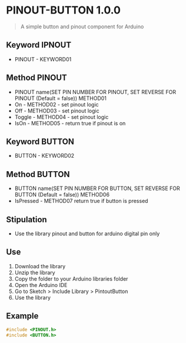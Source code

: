 # PINOUT-BUTTON 1.0.0
> A simple button and pinout component for Arduino 
<!-- Keyword PINOUT -->
## Keyword IPNOUT
- PINOUT - KEYWORD01
<!-- Method -->
## Method PINOUT
- PINOUT name(SET PIN NUMBER FOR PINOUT, SET REVERSE FOR PINOUT (Default = false)) METHOD01
- On - METHOD02 - set pinout logic 
- Off - METHOD03 - set pinout logic
- Toggle - METHOD04 - set pinout logic
- IsOn - METHOD05 - return true if pinout is on
<!-- Keyword BUTTON -->
## Keyword BUTTON
- BUTTON - KEYWORD02
<!-- Method -->
## Method BUTTON
- BUTTON name(SET PIN NUMBER FOR BUTTON, SET REVERSE FOR BUTTON (Default = false)) METHOD06
- IsPressed - METHOD07 return true if button is pressed
<!-- Stipulation -->
## Stipulation
- Use the library pinout and button for arduino digital pin only 
<!-- Use -->
## Use
1. Download the library
2. Unzip the library
3. Copy the folder to your Arduino libraries folder
4. Open the Arduino IDE
5. Go to Sketch > Include Library > PintoutButton
6. Use the library
<!-- Example -->
## Example
```c++
#include <PINOUT.h>
#include <BUTTON.h>
